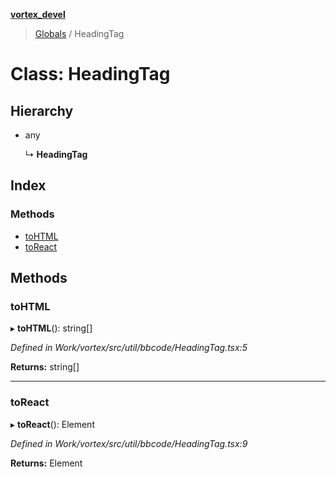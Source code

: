**[vortex_devel](../README.md)**

> [Globals](../globals.md) / HeadingTag

# Class: HeadingTag

## Hierarchy

* any

  ↳ **HeadingTag**

## Index

### Methods

* [toHTML](headingtag.md#tohtml)
* [toReact](headingtag.md#toreact)

## Methods

### toHTML

▸ **toHTML**(): string[]

*Defined in Work/vortex/src/util/bbcode/HeadingTag.tsx:5*

**Returns:** string[]

___

### toReact

▸ **toReact**(): Element

*Defined in Work/vortex/src/util/bbcode/HeadingTag.tsx:9*

**Returns:** Element
